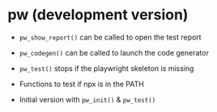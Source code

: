 # pw (development version)

* `pw_show_report()` can be called to open the test report

* `pw_codegen()` can be called to launch the code generator

* `pw_test()` stops if the playwright skeleton is missing

* Functions to test if npx is in the PATH

* Initial version with `pw_init()` & `pw_test()`

